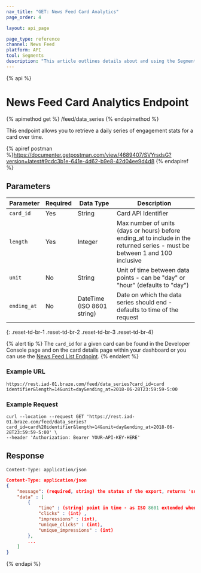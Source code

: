```yaml
---
nav_title: "GET: News Feed Card Analytics"
page_order: 4

layout: api_page

page_type: reference
channel: News Feed
platform: API
tool: Segments
description: "This article outlines details about and using the Segments List endpoint to export a list of available Segments."
---
```

{% api %}
# News Feed Card Analytics Endpoint
{% apimethod get %}
/feed/data_series
{% endapimethod %}

This endpoint allows you to retrieve a daily series of engagement stats for a card over time.

{% apiref postman %}https://documenter.getpostman.com/view/4689407/SVYrsdsG?version=latest#9cdc3b1e-641e-4d62-b9e8-42d04ee9d4d8 {% endapiref %}

## Parameters

| Parameter   | Required | Data Type | Description |
| ----------- | -------- | --------- | ----------- |
| `card_id`   | Yes      | String    | Card API Identifier |
| `length`    | Yes      | Integer   | Max number of units (days or hours) before ending_at to include in the returned series - must be between 1 and 100 inclusive |
| `unit`      | No       | String   | Unit of time between data points - can be "day" or "hour" (defaults to "day")  |
| `ending_at` | No       | DateTime (ISO 8601 string) | Date on which the data series should end - defaults to time of the request |
{: .reset-td-br-1 .reset-td-br-2 .reset-td-br-3  .reset-td-br-4}

{% alert tip %}
The `card_id` for a given card can be found in the Developer Console page and on the card details page within your dashboard or you can use the [News Feed List Endpoint](#news-feed-list).
{% endalert %}

### Example URL
`https://rest.iad-01.braze.com/feed/data_series?card_id=card identifier&length=14&unit=day&ending_at=2018-06-28T23:59:59-5:00`

### Example Request
```
curl --location --request GET 'https://rest.iad-01.braze.com/feed/data_series?card_id=card%20identifier&length=14&unit=day&ending_at=2018-06-28T23:59:59-5:00' \
--header 'Authorization: Bearer YOUR-API-KEY-HERE'
```

## Response

`Content-Type: application/json`

```json
Content-Type: application/json
{
    "message": (required, string) the status of the export, returns 'success' when completed without errors,
    "data" : [
        {
            "time" : (string) point in time - as ISO 8601 extended when unit is "hour" and as ISO 8601 date when unit is "day",
            "clicks" : (int) ,
            "impressions" : (int),
            "unique_clicks" : (int),
            "unique_impressions" : (int)
        },
        ...
    ]
}
```

{% endapi %}
